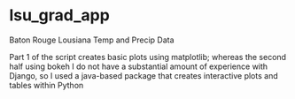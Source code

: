 # lsu_grad_app
Baton Rouge Lousiana Temp and Precip Data 

Part 1 of the script creates basic plots using matplotlib; whereas the second half using bokeh
I do not have a substantial amount of experience with Django, so I used a java-based package 
that creates interactive plots and tables within Python
